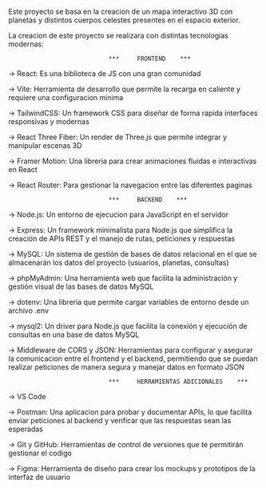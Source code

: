Este proyecto se basa en la creacion de un mapa interactivo 3D con planetas y
distintos cuerpos celestes presentes en el espacio exterior. 

La creacion de este proyecto se realizara con distintas tecnologias modernas:


                                ***     FRONTEND    ***

-> React: Es una biblioteca de JS con una gran comunidad

-> Vite:  Herramienta de desarrollo que permite la recarga en caliente y requiere una configuracion minima

-> TailwindCSS: Un framework CSS para diseñar de forma rapida interfaces responsivas y modernas 

-> React Three Fiber: Un render de Three.js que permite integrar y manipular escenas 3D

-> Framer Motion: Una libreria para crear animaciones fluidas e interactivas en React

-> React Router: Para gestionar la navegacion entre las diferentes paginas


                                ***     BACKEND    ***

-> Node.js: Un entorno de ejecucion para JavaScript en el servidor   

-> Express: Un framework minimalista para Node.js que simplifica la creación de APIs REST y el manejo de rutas, peticiones y respuestas

-> MySQL: Un sistema de gestión de bases de datos relacional en el que se almacenarán los datos del proyecto (usuarios, planetas, consultas)

-> phpMyAdmin: Una herramienta web que facilita la administración y gestión visual de las bases de datos MySQL

-> dotenv: Una libreria que permite cargar variables de entorno desde un archivo .env

-> mysql2: Un driver para Node.js que facilita la conexión y ejecución de consultas en una base de datos MySQL

-> Middleware de CORS y JSON: Herramientas para configurar y asegurar la comunicacion entre el frontend y el backend, permitiendo que se puedan realizar peticiones de manera segura y manejar datos en formato JSON



                                ***     HERRAMIENTAS ADICIONALES    ***

-> VS Code

-> Postman: Una aplicacion para probar y documentar APIs, lo que facilita enviar peticiones al backend y verificar que las respuestas sean las esperadas

-> Git y GitHub: Herramientas de control de versiones que te permitirán gestionar el codigo

-> Figma: Herramienta de diseño para crear los mockups y prototipos de la interfaz de usuario
